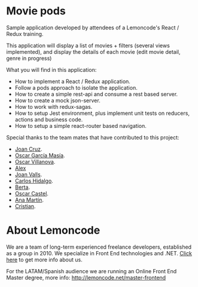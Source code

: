 # Movie pods

Sample application developed by attendees of a Lemoncode's React / Redux training.

This application will display a list of movies + filters (several views implemented), and display the details of each
movie (edit movie detail, genre in progress)

What you will find in this application:
  - How to implement a React / Redux application.
  - Follow a pods approach to isolate the application.  
  - How to create a simple rest-api and consume a rest based server.
  - How to create a mock json-server.
  - How to work with redux-sagas.
  - How to setup Jest environment, plus implement unit tests on reducers, actions and business code.
  - How to setup a simple react-router based navigation.

Special thanks to the team mates that have contributed to this project:

- [Joan Cruz](https://github.com/2085020).
- [Oscar García Masía](https://github.com/oscargm).
- [Oscar Villanova](https://github.com/ovillanova).
- [Alex](https://github.com/AlexSan76)
- [Joan Valls](https://github.com/joanvm).
- [Carlos Hidalgo](https://github.com/chalsy87).
- [Berta](https://github.com/berollss).
- [Oscar Castel](https://github.com/castelgo).
- [Ana Martín](https://github.com/martinpaa).
- [Cristian](https://github.com/CristianJM89).


# About Lemoncode

We are a team of long-term experienced freelance developers, established as a group in 2010.
We specialize in Front End technologies and .NET. [Click here](http://lemoncode.net/services/en/#en-home) to get more info about us.

For the LATAM/Spanish audience we are running an Online Front End Master degree, more info: http://lemoncode.net/master-frontend

